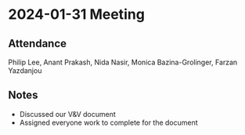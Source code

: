 # 2024-01-31 Meeting

## Attendance

Philip Lee, Anant Prakash, Nida Nasir, Monica Bazina-Grolinger, Farzan Yazdanjou

## Notes
- Discussed our V&V document
- Assigned everyone work to complete for the document